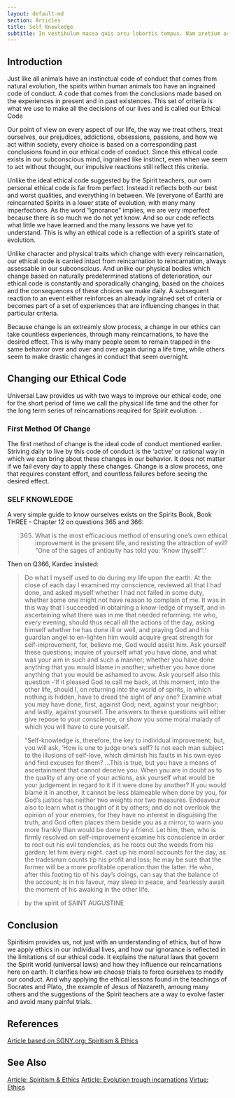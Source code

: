 ```yaml
---
layout: default-md
section: Articles
title: Self Knowledge
subtitle: In vestibulum massa quis arcu lobortis tempus. Nam pretium arcu in odio vulputate luctus.
---
```


## Introduction

Just like all animals have an instinctual code of conduct that comes from natural evolution, the spirits within human animals too have an ingrained code of conduct. A code that comes from the conclusions made based on the experiences in present and in past existences. This set of criteria is what we use to make all the decisions of our lives and is called our Ethical Code

Our point of view on every aspect of our life, the way we treat others, treat ourselves, our prejudices, addictions, obsessions, passions, and how we act within society, every choice is based on a corresponding past conclusions found in our ethical code of conduct. Since this ethical code exists in our subconscious mind, ingrained like instinct, even when we seem to act without thought, our impulsive reactions still reflect this criteria.

Unlike the ideal ethical code suggested by the Spirit teachers, our own personal ethical code is far from perfect. Instead it reflects both our best and worst qualities, and everything in between. We (everyone of Earth) are reincarnated Spirits in a lower state of evolution, with many many imperfections. As the word “ignorance” implies, we are very imperfect because there is so much we do not yet know. And so our code reflects what little we have learned and the many lessons we have yet to understand. This is why an ethical code is a reflection of a spirit’s state of evolution.

Unlike character and physical traits which change with every reincarnation, our ethical code is carried intact from reincarnation to reincarnation, always assessable in our subconscious. And unlike our physical bodies which change based on naturally predetermined stations of deterioration, our ethical code is constantly and sporadically changing, based on the choices and the consequences of these choices we make daily. A subsequent reaction to an event either reinforces an already ingrained set of criteria or becomes part of a set of experiences that are influencing changes in that particular criteria.

Because change is an extreamly slow process, a change in our ethics can take countless experiences, through many reincarnations, to have the desired effect. This is why many people seem to remain trapped in the same behavior over and over and over again during a life time, while others seem to make drastic changes in conduct that seem overnight.

## Changing our Ethical Code
Universal Law provides us with two ways to improve our ethical code, one for the short period of time we call the physical life time and the other for the long term series of reincarnations required for Spirit evolution. .

### First Method Of Change
The first method of change is the ideal code of conduct mentioned earlier. Striving daily to live by this code of conduct is the ‘active’ or rational way in which we can bring about these changes in our behavior. It does not matter if we fail every day to apply these changes. Change is a slow process, one that requires constant effort, and countless failures before seeing the desired effect. 

### SELF KNOWLEDGE
A very simple guide to know ourselves exists on the Spirits Book, Book THREE - Chapter 12 on questions 365 and 366: 

> 365. What is the most efficacious method of ensuring one’s own ethical improvement in the present life, and resisting the attraction of evil? “One of the sages of antiquity has told you: ‘Know thyself”.’ 

Then on Q366, Kardec insisted: 

> Do what I myself used to do during my life upon the earth. At the close of each day I examined my conscience, reviewed all that I had done, and asked myself whether I had not failed in some duty, whether some one might not have reason to complain of me. It was in this way that I succeeded in obtaining a know-ledge of myself, and in ascertaining what there was in me that needed reforming. He who, every evening, should thus recall all the actions of the day, asking himself whether he has done ill or well, and praying God and his guardian angel to en-lighten him would acquire great strength for self-improvement, for, believe me, God would assist him. Ask yourself these questions; inquire of yourself what you have done, and what was your aim in such and such a manner; whether you have done anything that you would blame in another; whether you have done anything that you would be ashamed to avow. Ask yourself also this question -‘If it pleased God to call me back, at this moment, into the other life, should I, on returning into the world of spirits, in which nothing is hidden, have to dread the sight of any one? Examine what you may have done, first, against God; next, against your neighbor; and lastly, against yourself. The answers to these questions will either give repose to your conscience, or show you some moral malady of which you will have to cure yourself.

> “Self-knowledge is, therefore, the key to individual improvement; but, you will ask, ‘How is one to judge one’s self? Is not each man subject to the illusions of self-love, which diminish his faults in his own eyes and find excuses for them? …This is true, but you have a means of ascertainment that cannot deceive you. When you are in doubt as to the quality of any one of your actions, ask yourself what would be your judgement in regard to it if it were done by another? If you would blame it in another, it cannot be less blameable when done by you, for God’s justice has neither two weights nor two measures. Endeavour also to learn what is thought of it by others; and do not overlook the opinion of your enemies, for they have no interest in disguising the truth, and God often places them beside you as a mirror, to warn you more frankly than would be done by a friend. Let him, then, who is firmly resolved on self-improvement examine his conscience in order to root out his evil tendencies, as he roots out the weeds from his garden; let him every night. cast up his moral accounts for the day, as the tradesman counts tip his profit and loss; he may be sure that the former will be a more profitable operation than the latter. He who, after this footing tip of his day’s doings, can say that the balance of the account; is in his favour, may sleep in peace, and fearlessly await the moment of his awaking in the other life.

> by the spirit of SAINT AUGUSTINE 

## Conclusion

Spiritisim provides us, not just with an understanding of ethics, but of how we apply ethics in our individual lives, and how our ignorance is reflected in the limitations of our ethical code. It explains the natural laws that govern the Spirit world (universal laws) and how they influence our reincarnations here on earth. It clarifies how we choose trials to force ourselves to modify our conduct. And why applying the ethical lessons found in the teachings of Socrates and Plato, ,the example of Jesus of Nazareth, amoung many others and the suggestions of the Spirit teachers are a way to evolve faster and avoid many painful trials.

## References
[Article based on SGNY.org: Spiritism & Ethics](http://www.sgny.org/spiritism-guide/spiritism-topics/spiritism-ethics/index.html)

## See Also
[Article: Spiritism & Ethics](/articles/spiritism-ethics)
[Article: Evolution trough incarnations](/articles/evolution-trough-incarnations)
[Virtue: Ethics ](/virtues/ethics)
